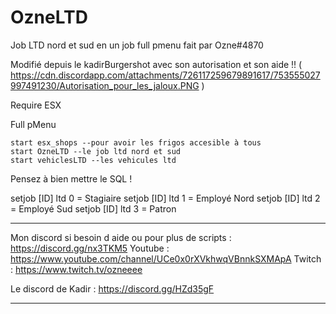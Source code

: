 # OzneLTD

Job LTD nord et sud en un job full pmenu fait par Ozne#4870

Modifié depuis le kadirBurgershot avec son autorisation et son aide !! ( https://cdn.discordapp.com/attachments/726117259679891617/753555027997491230/Autorisation_pour_les_jaloux.PNG )

Require ESX

Full pMenu

```
start esx_shops --pour avoir les frigos accesible à tous
start OzneLTD --le job ltd nord et sud
start vehiclesLTD --les vehicules ltd

```

Pensez à bien mettre le SQL !

setjob [ID] ltd 0 = Stagiaire
setjob [ID] ltd 1 = Employé Nord
setjob [ID] ltd 2 = Employé Sud
setjob [ID] ltd 3 = Patron


***********************************************************************************

Mon discord si besoin d aide ou pour plus de scripts : https://discord.gg/nx3TKM5
Youtube : https://www.youtube.com/channel/UCe0x0rXVkhwqVBnnkSXMApA
Twitch : https://www.twitch.tv/ozneeee

Le discord de Kadir : https://discord.gg/HZd35gF

***********************************************************************************
